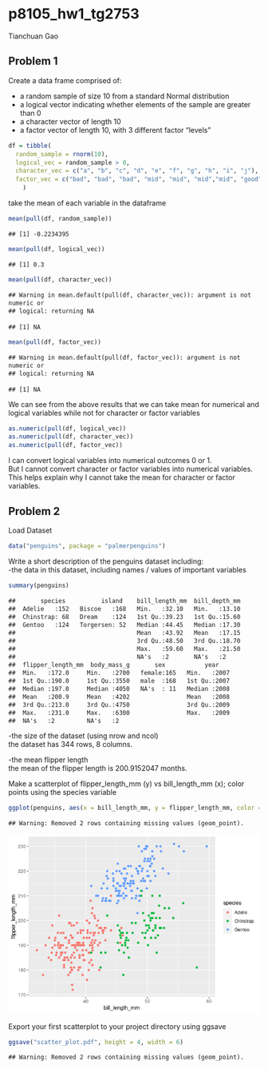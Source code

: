 p8105\_hw1\_tg2753
================
Tianchuan Gao

## Problem 1

Create a data frame comprised of:  
- a random sample of size 10 from a standard Normal distribution  
- a logical vector indicating whether elements of the sample are greater
than 0  
- a character vector of length 10  
- a factor vector of length 10, with 3 different factor “levels”

``` r
df = tibble(
  random_sample = rnorm(10),
  logical_vec = random_sample > 0,
  character_vec = c("a", "b", "c", "d", "e", "f", "g", "h", "i", "j"),
  factor_vec = c("bad", "bad", "bad", "mid", "mid", "mid","mid", "good", "good", "good")
    )
```

take the mean of each variable in the dataframe

``` r
mean(pull(df, random_sample))
```

    ## [1] -0.2234395

``` r
mean(pull(df, logical_vec))
```

    ## [1] 0.3

``` r
mean(pull(df, character_vec))
```

    ## Warning in mean.default(pull(df, character_vec)): argument is not numeric or
    ## logical: returning NA

    ## [1] NA

``` r
mean(pull(df, factor_vec))
```

    ## Warning in mean.default(pull(df, factor_vec)): argument is not numeric or
    ## logical: returning NA

    ## [1] NA

We can see from the above results that we can take mean for numerical
and logical variables while not for character or factor variables

``` r
as.numeric(pull(df, logical_vec))
as.numeric(pull(df, character_vec))
as.numeric(pull(df, factor_vec))
```

I can convert logical variables into numerical outcomes 0 or 1.  
But I cannot convert character or factor variables into numerical
variables.  
This helps explain why I cannot take the mean for character or factor
variables.

## Problem 2

Load Dataset

``` r
data("penguins", package = "palmerpenguins")
```

Write a short description of the penguins dataset including:  
-the data in this dataset, including names / values of important
variables

``` r
summary(penguins)
```

    ##       species          island    bill_length_mm  bill_depth_mm  
    ##  Adelie   :152   Biscoe   :168   Min.   :32.10   Min.   :13.10  
    ##  Chinstrap: 68   Dream    :124   1st Qu.:39.23   1st Qu.:15.60  
    ##  Gentoo   :124   Torgersen: 52   Median :44.45   Median :17.30  
    ##                                  Mean   :43.92   Mean   :17.15  
    ##                                  3rd Qu.:48.50   3rd Qu.:18.70  
    ##                                  Max.   :59.60   Max.   :21.50  
    ##                                  NA's   :2       NA's   :2      
    ##  flipper_length_mm  body_mass_g       sex           year     
    ##  Min.   :172.0     Min.   :2700   female:165   Min.   :2007  
    ##  1st Qu.:190.0     1st Qu.:3550   male  :168   1st Qu.:2007  
    ##  Median :197.0     Median :4050   NA's  : 11   Median :2008  
    ##  Mean   :200.9     Mean   :4202                Mean   :2008  
    ##  3rd Qu.:213.0     3rd Qu.:4750                3rd Qu.:2009  
    ##  Max.   :231.0     Max.   :6300                Max.   :2009  
    ##  NA's   :2         NA's   :2

-the size of the dataset (using nrow and ncol)  
the dataset has 344 rows, 8 columns.

-the mean flipper length  
the mean of the flipper length is 200.9152047 months.

Make a scatterplot of flipper\_length\_mm (y) vs bill\_length\_mm (x);
color points using the species variable

``` r
ggplot(penguins, aes(x = bill_length_mm, y = flipper_length_mm, color = species)) + geom_point()
```

    ## Warning: Removed 2 rows containing missing values (geom_point).

![](p8105_hw1_tg2753_files/figure-gfm/unnamed-chunk-4-1.png)<!-- -->

Export your first scatterplot to your project directory using ggsave

``` r
ggsave("scatter_plot.pdf", height = 4, width = 6)
```

    ## Warning: Removed 2 rows containing missing values (geom_point).

